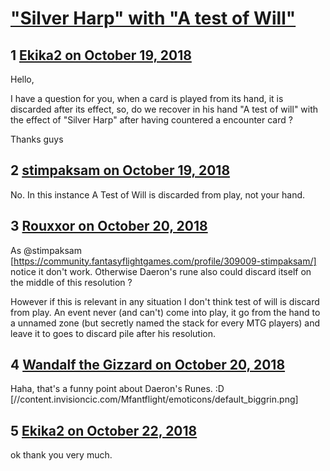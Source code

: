 # [&quot;Silver Harp&quot; with &quot;A test of Will&quot;](https://community.fantasyflightgames.com/topic/284812-silver-harp-with-a-test-of-will/)

## 1 [Ekika2 on October 19, 2018](https://community.fantasyflightgames.com/topic/284812-silver-harp-with-a-test-of-will/?do=findComment&comment=3508651)

Hello,

I have a question for you, when a card is played from its hand, it is discarded after its effect, so, do we recover in his hand "A test of will" with the effect of "Silver Harp" after having countered a encounter card ?

Thanks guys

## 2 [stimpaksam on October 19, 2018](https://community.fantasyflightgames.com/topic/284812-silver-harp-with-a-test-of-will/?do=findComment&comment=3508663)

No. In this instance A Test of Will is discarded from play, not your hand.

## 3 [Rouxxor on October 20, 2018](https://community.fantasyflightgames.com/topic/284812-silver-harp-with-a-test-of-will/?do=findComment&comment=3509223)

As @stimpaksam [https://community.fantasyflightgames.com/profile/309009-stimpaksam/] notice it don't work. Otherwise Daeron's rune also could discard itself on the middle of this resolution ?

However if this is relevant in any situation I don't think test of will is discard from play. An event never (and can't) come into play, it go from the hand to a unnamed zone (but secretly named the stack for every MTG players) and leave it to goes to discard pile after his resolution.

## 4 [Wandalf the Gizzard on October 20, 2018](https://community.fantasyflightgames.com/topic/284812-silver-harp-with-a-test-of-will/?do=findComment&comment=3509313)

Haha, that's a funny point about Daeron's Runes. :D [//content.invisioncic.com/Mfantflight/emoticons/default_biggrin.png]

## 5 [Ekika2 on October 22, 2018](https://community.fantasyflightgames.com/topic/284812-silver-harp-with-a-test-of-will/?do=findComment&comment=3510806)

ok thank you very much.

